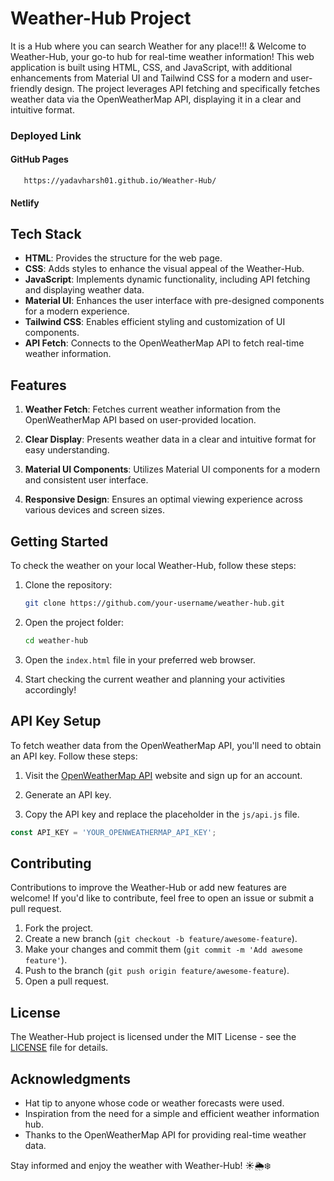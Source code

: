 # Weather-Hub Project

It is a Hub where you can search Weather for any place!!! 
&
Welcome to Weather-Hub, your go-to hub for real-time weather information! This web application is built using HTML, CSS, and JavaScript, with additional enhancements from Material UI and Tailwind CSS for a modern and user-friendly design. The project leverages API fetching and specifically fetches weather data via the OpenWeatherMap API, displaying it in a clear and intuitive format.
### Deployed Link
  #### GitHub Pages
       https://yadavharsh01.github.io/Weather-Hub/
  #### Netlify
            

## Tech Stack

- **HTML**: Provides the structure for the web page.
- **CSS**: Adds styles to enhance the visual appeal of the Weather-Hub.
- **JavaScript**: Implements dynamic functionality, including API fetching and displaying weather data.
- **Material UI**: Enhances the user interface with pre-designed components for a modern experience.
- **Tailwind CSS**: Enables efficient styling and customization of UI components.
- **API Fetch**: Connects to the OpenWeatherMap API to fetch real-time weather information.

## Features

1. **Weather Fetch**: Fetches current weather information from the OpenWeatherMap API based on user-provided location.

2. **Clear Display**: Presents weather data in a clear and intuitive format for easy understanding.

3. **Material UI Components**: Utilizes Material UI components for a modern and consistent user interface.

4. **Responsive Design**: Ensures an optimal viewing experience across various devices and screen sizes.

## Getting Started

To check the weather on your local Weather-Hub, follow these steps:

1. Clone the repository:

   ```bash
   git clone https://github.com/your-username/weather-hub.git
   ```

2. Open the project folder:

   ```bash
   cd weather-hub
   ```

3. Open the `index.html` file in your preferred web browser.

4. Start checking the current weather and planning your activities accordingly!

## API Key Setup

To fetch weather data from the OpenWeatherMap API, you'll need to obtain an API key. Follow these steps:

1. Visit the [OpenWeatherMap API](https://openweathermap.org/api) website and sign up for an account.

2. Generate an API key.

3. Copy the API key and replace the placeholder in the `js/api.js` file.

```javascript
const API_KEY = 'YOUR_OPENWEATHERMAP_API_KEY';
```

## Contributing

Contributions to improve the Weather-Hub or add new features are welcome! If you'd like to contribute, feel free to open an issue or submit a pull request.

1. Fork the project.
2. Create a new branch (`git checkout -b feature/awesome-feature`).
3. Make your changes and commit them (`git commit -m 'Add awesome feature'`).
4. Push to the branch (`git push origin feature/awesome-feature`).
5. Open a pull request.

## License

The Weather-Hub project is licensed under the MIT License - see the [LICENSE](LICENSE) file for details.

## Acknowledgments

- Hat tip to anyone whose code or weather forecasts were used.
- Inspiration from the need for a simple and efficient weather information hub.
- Thanks to the OpenWeatherMap API for providing real-time weather data.

Stay informed and enjoy the weather with Weather-Hub! ☀️🌦️❄️
